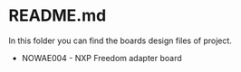 # README.md

In this folder you can find the boards design files of project.
* NOWAE004 - NXP Freedom adapter board 
